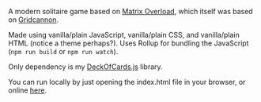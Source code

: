 A modern solitaire game based on [Matrix Overload](https://notwriting.itch.io/matrix-overload), which itself was based on [Gridcannon](https://www.pentadact.com/2019-08-20-gridcannon-a-single-player-game-with-regular-playing-cards/).

Made using vanilla/plain JavaScript, vanilla/plain CSS, and vanilla/plain HTML (notice a theme perhaps?). Uses Rollup for bundling the JavaScript (`npm run build` or `npm run watch`).

Only dependency is my [DeckOfCards.js](https://www.npmjs.com/package/@andrewscripts/deck-of-cards.js) library.

You can run locally by just opening the index.html file in your browser, or online [here](https://andrew565.github.io/ProjectMO).
